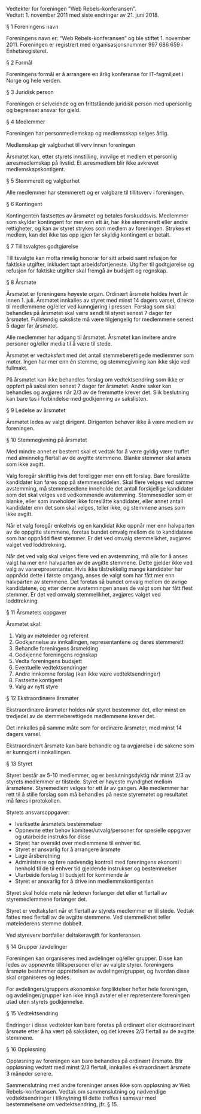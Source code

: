 Vedtekter for foreningen ”Web Rebels-konferansen”.  
Vedtatt 1. november 2011 med siste endringer av 21. juni 2018.

§ 1 Foreningens navn

Foreningens navn er: “Web Rebels-konferansen” og ble stiftet 1. november 2011.
Foreningen er registrert med organisasjonsnummer 997 686 659 i Enhetsregisteret.

§ 2 Formål

Foreningens formål er å arrangere en årlig konferanse for IT-fagmiljøet i Norge og hele verden.

§ 3 Juridisk person

Foreningen er selveiende og en frittstående juridisk person med upersonlig og begrenset ansvar for gjeld.

§ 4 Medlemmer

Foreningen har personmedlemskap og medlemsskap selges årlig.

Medlemskap gir valgbarhet til verv innen foreningen

Årsmøtet kan, etter styrets innstilling, innvilge et medlem et personlig æresmedlemskap på livstid.
Et æresmedlem blir ikke avkrevet medlemskapskontigent.

§ 5 Stemmerett og valgbarhet

Alle medlemmer har stemmerett og er valgbare til tillitsverv i foreningen.

§ 6 Kontingent

Kontingenten fastsettes av årsmøtet og betales forskuddsvis.
Medlemmer som skylder kontingent for mer enn ett år, har ikke stemmerett eller andre rettigheter, og kan av styret strykes som medlem av foreningen.
Strykes et medlem, kan det ikke tas opp igjen før skyldig kontingent er betalt.

§ 7 Tillitsvalgtes godtgjørelse

Tillitsvalgte kan motta rimelig honorar for sitt arbeid samt refusjon for faktiske utgifter, inkludert tapt arbeidsfortjeneste.
Utgifter til godtgjørelse og refusjon for faktiske utgifter skal fremgå av budsjett og regnskap.

§ 8 Årsmøte

Årsmøtet er foreningens høyeste organ.
Ordinært årsmøte holdes hvert år innen 1. juli.
Årsmøtet innkalles av styret med minst 14 dagers varsel, direkte til medlemmene og/eller ved kunngjøring i pressen.
Forslag som skal behandles på årsmøtet skal være sendt til styret senest 7 dager før årsmøtet.
Fullstendig saksliste må være tilgjengelig for medlemmene senest 5 dager før årsmøtet.

Alle medlemmer har adgang til årsmøtet.
Årsmøtet kan invitere andre personer og/eller media til å være til stede.

Årsmøtet er vedtaksført med det antall stemmeberettigede medlemmer som møter.
Ingen har mer enn én stemme, og stemmegivning kan ikke skje ved fullmakt.

På årsmøtet kan ikke behandles forslag om vedtektsendring som ikke er oppført på sakslisten senest 7 dager før årsmøtet.
Andre saker kan behandles og avgjøres når 2/3 av de fremmøtte krever det.
Slik beslutning kan bare tas i forbindelse med godkjenning av sakslisten.

§ 9 Ledelse av årsmøtet

Årsmøtet ledes av valgt dirigent.
Dirigenten behøver ikke å være medlem av foreningen.	

§ 10 Stemmegivning på årsmøtet

Med mindre annet er bestemt skal et vedtak for å være gyldig være truffet med alminnelig flertall av de avgitte stemmene. Blanke stemmer skal anses som ikke avgitt.

Valg foregår skriftlig hvis det foreligger mer enn ett forslag.
Bare foreslåtte kandidater kan føres opp på stemmeseddelen.
Skal flere velges ved samme avstemming, må stemmesedlene inneholde det antall forskjellige kandidater som det skal velges ved vedkommende avstemming.
Stemmesedler som er blanke, eller som inneholder ikke foreslåtte kandidater, eller annet antall kandidater enn det som skal velges, teller ikke, og stemmene anses som ikke avgitt.

Når et valg foregår enkeltvis og en kandidat ikke oppnår mer enn halvparten av de oppgitte stemmene, foretas bundet omvalg mellom de to kandidatene som har oppnådd flest stemmer. Er det ved omvalg stemmelikhet, avgjøres valget ved loddtrekning.

Når det ved valg skal velges flere ved en avstemming, må alle for å anses valgt ha mer enn halvparten av de avgitte stemmene.
Dette gjelder ikke ved valg av vararepresentanter.
Hvis ikke tilstrekkelig mange kandidater har oppnådd dette i første omgang, anses de valgt som har fått mer enn halvparten av stemmene.
Det foretas så bundet omvalg mellom de øvrige kandidatene, og etter denne avstemningen anses de valgt som har fått flest stemmer.
Er det ved omvalg stemmelikhet, avgjøres valget ved loddtrekning.

§ 11 Årsmøtets oppgaver

Årsmøtet skal:

1. Valg av møteleder og referent
2. Godkjennelse av innkallingen, representantene og deres stemmerett
3. Behandle foreningens årsmelding
4. Godkjenne foreningens regnskap
5. Vedta foreningens budsjett
6. Eventuelle vedtektsendringer
7. Andre innkomne forslag (kan ikke være vedtektsendringer)
8. Fastsette kontigent
9. Valg av nytt styre
	
§ 12 Ekstraordinære årsmøter

Ekstraordinære årsmøter holdes når styret bestemmer det, eller minst en tredjedel av de stemmeberettigede medlemmene krever det.

Det innkalles på samme måte som for ordinære årsmøter, med minst 14 dagers varsel.

Ekstraordinært årsmøte kan bare behandle og ta avgjørelse i de sakene som er kunngjort i innkallingen.

§ 13 Styret

Styret består av 5-10 medlemmer, og er beslutningsdyktig når minst 2/3 av styrets medlemmer er tilstede.
Styret er høyeste myndighet mellom årsmøtene.
Styremedlem velges for ett år av gangen.
Alle medlemmer har rett til å stille forslag som må behandles på neste styremøtet og resultatet må føres i protokollen.

Styrets ansvarsoppgaver:
- Iverksette årsmøtets bestemmelser
- Oppnevne etter behov komiteer/utvalg/personer for spesielle oppgaver og utarbeide instruks for disse
- Styret har oversikt over medlemmene til enhver tid.
- Styret er ansvarlig for å arrangere årsmøte
- Lage årsberetning
- Administrere og føre nødvendig kontroll med foreningens økonomi i henhold til de til enhver tid gjeldende instrukser og bestemmelser
- Utarbeide forslag til budsjett for kommende år
- Styret er ansvarlig for å drive inn medlemmskontigenten

Styret skal holde møte når lederen forlanger det eller et flertall av styremedlemmene forlanger det.

Styret er vedtaksført når et flertall av styrets medlemmer er til stede.
Vedtak fattes med flertall av de avgitte stemmene.
Ved stemmelikhet teller møtelederens stemme dobbelt.

Ved styreverv bortfaller deltakeravgift for konferansen.

§ 14 Grupper /avdelinger

Foreningen kan organiseres med avdelinger og/eller grupper.
Disse kan ledes av oppnevnte tillitspersoner eller av valgte styrer. 
foreningens årsmøte bestemmer opprettelsen av avdelinger/grupper, og hvordan disse skal organiseres og ledes.

For avdelingers/gruppers økonomiske forpliktelser hefter hele foreningen, og avdelinger/grupper kan ikke inngå avtaler eller representere foreningen utad uten styrets godkjennelse.

§ 15 Vedtektsendring

Endringer i disse vedtekter kan bare foretas på ordinært eller ekstraordinært årsmøte etter å ha vært på sakslisten, og det kreves 2/3 flertall av de avgitte stemmene.

§ 16 Oppløsning

Oppløsning av foreningen kan bare behandles på ordinært årsmøte.
Blir oppløsning vedtatt med minst 2/3 flertall, innkalles ekstraordinært årsmøte 3 måneder senere. 

Sammenslutning med andre foreninger anses ikke som oppløsning av Web Rebels-konferansen.
Vedtak om sammenslutning og nødvendige vedtektsendringer i tilknytning til dette treffes i samsvar med bestemmelsene om vedtektsendring, jfr. § 15.
